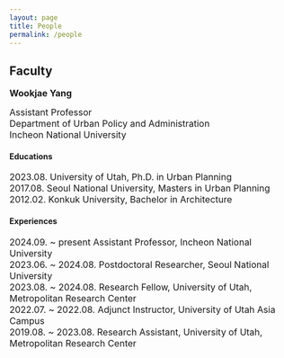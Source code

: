 ```yaml
---
layout: page
title: People
permalink: /people
---
```


## Faculty 
<span style="font-size: 16px;">**Wookjae Yang**</span>

<span style="font-size: 16px;">Assistant Professor</span>  
<span style="font-size: 16px;">Department of Urban Policy and Administration</span>  
<span style="font-size: 16px;">Incheon National University</span>

#### Educations  
<span style="font-size: 16px;">2023.08. University of Utah, Ph.D. in Urban Planning</span>  
<span style="font-size: 16px;">2017.08. Seoul National University, Masters in Urban Planning</span>  
<span style="font-size: 16px;">2012.02. Konkuk University, Bachelor in Architecture</span>

#### Experiences 
<span style="font-size: 16px;">2024.09. ~ present  Assistant Professor, Incheon National University</span>  
<span style="font-size: 16px;">2023.06. ~ 2024.08. Postdoctoral Researcher, Seoul National University</span>  
<span style="font-size: 16px;">2023.08. ~ 2024.08. Research Fellow, University of Utah, Metropolitan Research Center</span>  
<span style="font-size: 16px;">2022.07. ~ 2022.08. Adjunct Instructor, University of Utah Asia Campus</span>  
<span style="font-size: 16px;">2019.08. ~ 2023.08. Research Assistant, University of Utah, Metropolitan Research Center</span>


